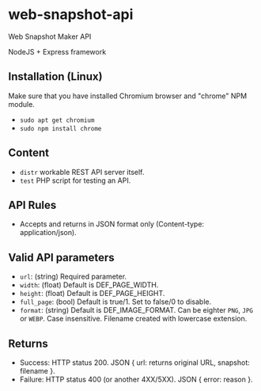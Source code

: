 # web-snapshot-api
 Web Snapshot Maker API

NodeJS + Express framework

## Installation (Linux)
Make sure that you have installed Chromium browser and "chrome" NPM module.
 * `sudo apt get chromium`
 * `sudo npm install chrome`

## Content
 * `distr` workable REST API server itself.
 * `test` PHP script for testing an API.

## API Rules
 * Accepts and returns in JSON format only (Content-type: application/json).

## Valid API parameters
 * `url`: (string) Required parameter.
 * `width`: (float) Default is DEF_PAGE_WIDTH.
 * `height`: (float) Default is DEF_PAGE_HEIGHT.
 * `full_page`: (bool) Default is true/1. Set to false/0 to disable.
 * `format`: (string) Default is DEF_IMAGE_FORMAT. Can be eighter `PNG`, `JPG` or `WEBP`. Case insensitive. Filename created with lowercase extension.

## Returns
 * Success: HTTP status 200. JSON { url: returns original URL, snapshot: filename }.
 * Failure: HTTP status 400 (or another 4XX/5XX). JSON { error: reason }.
